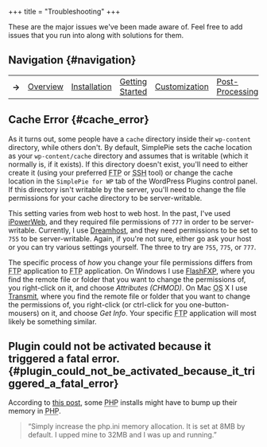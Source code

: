 +++
title = "Troubleshooting"
+++

These are the major issues we've been made aware of. Feel free to add issues that you run into along with solutions for them.

## Navigation {#navigation}

<table class="inline">
<tbody>
<tr>
<th>→</th>
<td><a href="@/wiki/plugins/wordpress/simplepie_plugin_for_wordpress/_index.md">Overview</a></td>
<td><a href="@/wiki/plugins/wordpress/simplepie_plugin_for_wordpress/installation.md">Installation</a></td>
<td><a href="@/wiki/plugins/wordpress/simplepie_plugin_for_wordpress/usage.md">Getting Started</a></td>
<td><a href="@/wiki/plugins/wordpress/simplepie_plugin_for_wordpress/customization.md">Customization</a></td>
<td><a href="@/wiki/plugins/wordpress/simplepie_plugin_for_wordpress/processing.md">Post-Processing</a></td>
<td><span class="curid"><a href="@/wiki/plugins/wordpress/simplepie_plugin_for_wordpress/troubleshooting.md">Troubleshooting</a></span></td>
</tr>
</tbody>
</table>

## Cache Error {#cache_error}

As it turns out, some people have a `cache` directory inside their `wp-content` directory, while others don't. By default, SimplePie sets the cache location as your `wp-content/cache` directory and assumes that is writable (which it normally is, if it exists). If this directory doesn't exist, you'll need to either create it (using your preferred <abbr title="File Transfer Protocol">FTP</abbr> or <abbr title="Secure Shell">SSH</abbr> tool) or change the cache location in the `SimplePie for WP` tab of the WordPress Plugins control panel. If this directory isn't writable by the server, you'll need to change the file permissions for your cache directory to be server-writable.

This setting varies from web host to web host. In the past, I've used [iPowerWeb](http://ipowerweb.com/), and they required file permissions of `777` in order to be server-writable. Currently, I use [Dreamhost](http://dreamhost.com/r.cgi?skyzyx), and they need permissions to be set to `755` to be server-writable. Again, if you're not sure, either go ask your host or you can try various settings yourself. The three to try are `755`, `775`, or `777`.

The specific process of _how_ you change your file permissions differs from <abbr title="File Transfer Protocol">FTP</abbr> application to <abbr title="File Transfer Protocol">FTP</abbr> application. On Windows I use [FlashFXP](http://flashfxp.com), where you find the remote file or folder that you want to change the permissions of, you right-click on it, and choose _Attributes (CHMOD)_. On Mac <abbr title="Operating System">OS</abbr> X I use [Transmit](http://panic.com/transmit/), where you find the remote file or folder that you want to change the permissions of, you right-click (or ctrl-click for you one-button-mousers) on it, and choose _Get Info_. Your specific <abbr title="File Transfer Protocol">FTP</abbr> application will most likely be something similar.

## Plugin could not be activated because it triggered a fatal error. {#plugin_could_not_be_activated_because_it_triggered_a_fatal_error}

According to [this post](http://wordpress.org/support/topic/128698?replies=3), some <abbr title="Hypertext Preprocessor">PHP</abbr> installs might have to bump up their memory in <abbr title="Hypertext Preprocessor">PHP</abbr>.

> <div class="no">
>
> “Simply increase the php.ini memory allocation. It is set at 8MB by default. I upped mine to 32MB and I was up and running.”
>
> </div>
